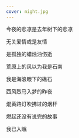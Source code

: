 ```yaml
---
cover: night.jpg
---
```

今夜的悲凉是去年树下的悲凉

无关爱情或是友情

是孤独的蜡烛油伤逝

荒原上的风以为我是石南

我是海浪眼下的礁石

西风烈马入梦的昨夜

焜黄路灯吹拂过的烟杆

燃起还没有说完的故事

我已入眠